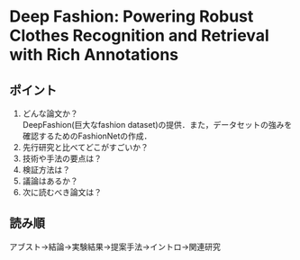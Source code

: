 # Deep Fashion: Powering Robust Clothes Recognition  and Retrieval with Rich Annotations  
## ポイント  
1. どんな論文か？  
   DeepFashion(巨大なfashion dataset)の提供．また，データセットの強みを確認するためのFashionNetの作成．
2. 先行研究と比べてどこがすごいか？
3. 技術や手法の要点は？
4. 検証方法は？
5. 議論はあるか？
6. 次に読むべき論文は？  

## 読み順  
アブスト→結論→実験結果→提案手法→イントロ→関連研究
